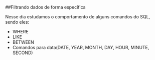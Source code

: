 ##Filtrando dados de forma específica

Nesse dia estudamos o comportamento de alguns comandos do SQL, sendo eles:

- WHERE
- LIKE
- BETWEEN
- Comandos para data(DATE, YEAR, MONTH, DAY, HOUR, MINUTE, SECOND)
